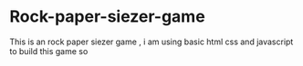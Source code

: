 # Rock-paper-siezer-game
This is an rock paper siezer game , i am using basic html css and javascript to build this game so
